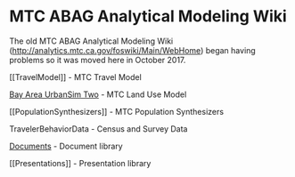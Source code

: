# MTC ABAG Analytical Modeling Wiki

The old MTC ABAG Analytical Modeling Wiki (http://analytics.mtc.ca.gov/foswiki/Main/WebHome) began having problems so it was moved here in October 2017.

[[TravelModel]] - MTC Travel Model

[Bay Area UrbanSim Two](http://bayareametro.github.io/baus_docs/) - MTC Land Use Model

[[PopulationSynthesizers]] - MTC Population Synthesizers

TravelerBehaviorData - Census and Survey Data

[Documents](https://mtcdrive.box.com/v/modeling-foswiki-archive) - Document library

[[Presentations]] - Presentation library